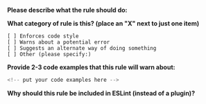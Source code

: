 **Please describe what the rule should do:**


**What category of rule is this? (place an "X" next to just one item)**

```
[ ] Enforces code style
[ ] Warns about a potential error
[ ] Suggests an alternate way of doing something
[ ] Other (please specify:)
```

**Provide 2-3 code examples that this rule will warn about:**

```js
<!-- put your code examples here -->
```

**Why should this rule be included in ESLint (instead of a plugin)?**
